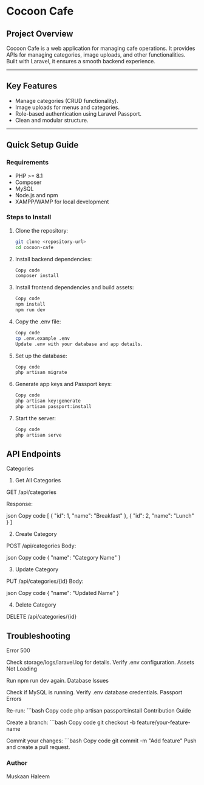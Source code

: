 # Cocoon Cafe

## Project Overview
Cocoon Cafe is a web application for managing cafe operations. It provides APIs for managing categories, image uploads, and other functionalities. Built with Laravel, it ensures a smooth backend experience.

---

## Key Features
- Manage categories (CRUD functionality).
- Image uploads for menus and categories.
- Role-based authentication using Laravel Passport.
- Clean and modular structure.

---

## Quick Setup Guide
### Requirements
- PHP >= 8.1
- Composer
- MySQL
- Node.js and npm
- XAMPP/WAMP for local development

### Steps to Install
1. Clone the repository:

   ```bash
   git clone <repository-url>
   cd cocoon-cafe

2. Install backend dependencies:

   ```bash 
   Copy code
   composer install

3. Install frontend dependencies and build assets:

   ```bash
   Copy code
   npm install
   npm run dev

4. Copy the .env file:

   ```bash
   Copy code
   cp .env.example .env
   Update .env with your database and app details.

6. Set up the database:

   ```bash
   Copy code
   php artisan migrate

7. Generate app keys and Passport keys:

   ```bash
   Copy code
   php artisan key:generate
   php artisan passport:install

8. Start the server:

   ```bash
   Copy code
   php artisan serve

## API Endpoints
Categories

1. Get All Categories

GET /api/categories

Response:
  
json
Copy code
[
  { "id": 1, "name": "Breakfast" },
  { "id": 2, "name": "Lunch" }
]

2. Create Category

POST /api/categories
Body:

json
Copy code
{ "name": "Category Name" }

3. Update Category

PUT /api/categories/{id}
Body:

json
Copy code
{ "name": "Updated Name" }

4. Delete Category

DELETE /api/categories/{id}

## Troubleshooting

Error 500

Check storage/logs/laravel.log for details.
Verify .env configuration.
Assets Not Loading

Run npm run dev again.
Database Issues

Check if MySQL is running.
Verify .env database credentials.
Passport Errors

Re-run:
    ```bash
    Copy code
    php artisan passport:install
    Contribution Guide

Create a branch:
    ```bash
    Copy code
    git checkout -b feature/your-feature-name

Commit your changes:
    ```bash
    Copy code
    git commit -m "Add feature"
    Push and create a pull request.

### Author
Muskaan Haleem
